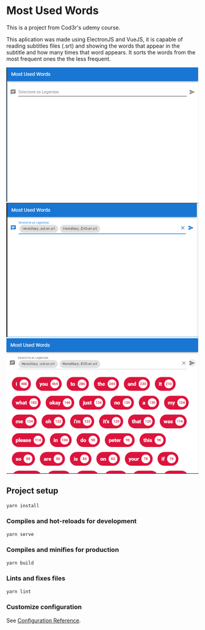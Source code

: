 # Most Used Words

This is a project from Cod3r's udemy course. 

This aplication was made using ElectronJS and VueJS, it is capable of reading
subtitles files (.srt) and showing the words that appear in the subtitle and
how many times that word appears. 
It sorts the words from the most frequent ones the the less frequent. 

![picture1](https://github.com/avnerjose/VueJS-ElectronJS---Most-Used-Words/blob/main/picture1.png)
![picture2](https://github.com/avnerjose/VueJS-ElectronJS---Most-Used-Words/blob/main/picture2.png)
![picture3](https://github.com/avnerjose/VueJS-ElectronJS---Most-Used-Words/blob/main/picture3.png)

## Project setup
```
yarn install
```

### Compiles and hot-reloads for development
```
yarn serve
```

### Compiles and minifies for production
```
yarn build
```

### Lints and fixes files
```
yarn lint
```

### Customize configuration
See [Configuration Reference](https://cli.vuejs.org/config/).
